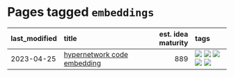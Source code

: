# Pages tagged `embeddings`

|last_modified|title|est. idea maturity|tags
|:---|:---|---:|:---|
|2023-04-25|[hypernetwork code embedding](../hypernetwork_embedding_for_code.md)|889|[![](https://img.shields.io/badge/tag-embeddings-7fafe1)](../tags/embeddings.md) [![](https://img.shields.io/badge/tag-llm-a3de36)](../tags/llm.md) [![](https://img.shields.io/badge/tag-machinelearning-7385b0)](../tags/machinelearning.md) [![](https://img.shields.io/badge/tag-models-4377c4)](../tags/models.md) [![](https://img.shields.io/badge/tag-nlp-2b1224)](../tags/nlp.md)|